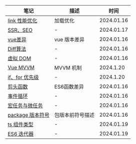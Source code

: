 | 笔记 | 描述 | 时间 |
|-----|------|------|
| [link 性能优化](/md/html.md#性能优化)  | 加载优化 | 2024.01.16 |
| [SSR、SEO](/md/html.md#ssr-服务端渲染-seo-优化)  | - | 2024.01.17 |
| [vue差异](/md/vue.md#vue2-与-vue3-差异)  | vue 版本差异 | 2024.01.16 |
| [Diff算法](/md/vue.md#diff-算法-广度优先算法)  | - | 2024.01.16 |
| [虚拟 DOM](/md/vue.md#虚拟-dom)  | - | 2024.01.16 |
| [Vue MVVM](/md/vue.md#mvvm-机制面向数据编程) | MVVM 机制 | 2024.1.20 |
| [if、for 优先级](/md/vue.md#v-for-与-v-if) | - | 2024.1.20 |
| [剪头函数](/md/js.md#剪头函数和普通函数)  |  ES6函数差异 | 2024.01.16 |
| [事件循环](/md/js.md#事件循环)  | - | 2024.01.16 |
| [宏任务与微任务](/md/js.md#宏任务与微任务)  | - | 2024.01.16 |
| [package 版本符号](/md/package.json.md#版本号有前缀或)  |  包版本前符号描述 | 2024.01.16 |
| [ts 组件类型](/md/ts.md#vite--ts-组件类型配置) | - | 2024.01.19 |
| [ES6 迭代器](/md/js.md#迭代器) | - | 2024.01.19 |


